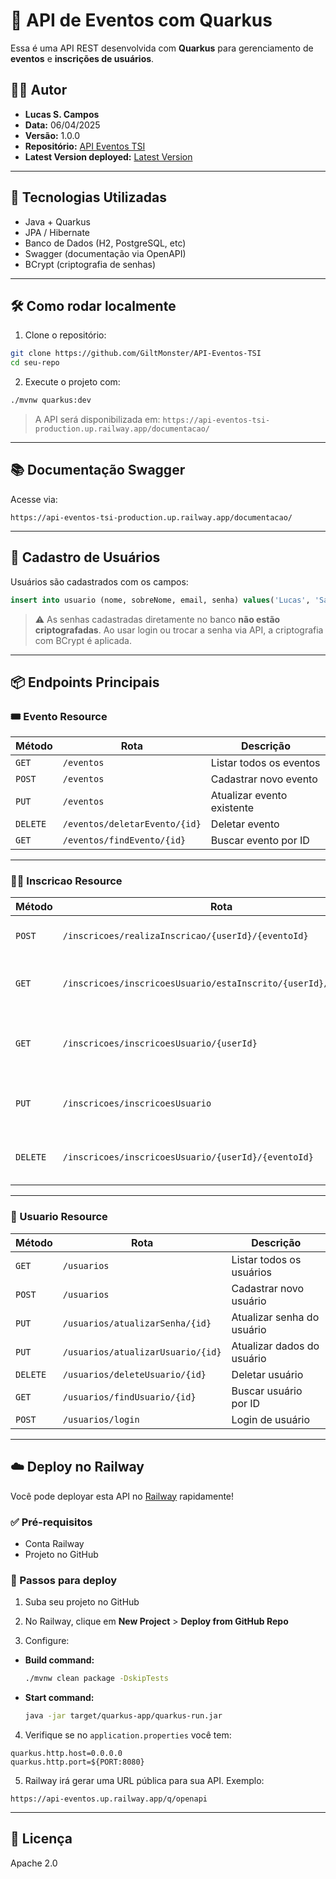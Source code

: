 # 📅 API de Eventos com Quarkus

Essa é uma API REST desenvolvida com **Quarkus** para gerenciamento de **eventos** e **inscrições de usuários**.

## 🧑‍💻 Autor

- **Lucas S. Campos**
- **Data:** 06/04/2025
- **Versão:** 1.0.0
- **Repositório:** [API Eventos TSI](https://github.com/seu-usuario/seu-repo)
- **Latest Version deployed:** [Latest Version](https://api-eventos-tsi-production.up.railway.app/documentacao/)

---

## 🚀 Tecnologias Utilizadas

- Java + Quarkus
- JPA / Hibernate
- Banco de Dados (H2, PostgreSQL, etc)
- Swagger (documentação via OpenAPI)
- BCrypt (criptografia de senhas)

---

## 🛠️ Como rodar localmente

1. Clone o repositório:

```bash
git clone https://github.com/GiltMonster/API-Eventos-TSI
cd seu-repo
```

2. Execute o projeto com:

```bash
./mvnw quarkus:dev
```

> A API será disponibilizada em: `https://api-eventos-tsi-production.up.railway.app/documentacao/`

---

## 📚 Documentação Swagger

Acesse via:

```
https://api-eventos-tsi-production.up.railway.app/documentacao/
```

---

## 🔐 Cadastro de Usuários

Usuários são cadastrados com os campos:

```sql
insert into usuario (nome, sobreNome, email, senha) values('Lucas', 'Santos', 'lucas@gmail.com', '123456');
```

> ⚠️ As senhas cadastradas diretamente no banco **não estão criptografadas**. Ao usar login ou trocar a senha via API, a criptografia com BCrypt é aplicada.

---

## 📦 Endpoints Principais

### 🎟️ Evento Resource

| Método | Rota | Descrição |
|--------|------|-----------|
| `GET`  | `/eventos` | Listar todos os eventos |
| `POST` | `/eventos` | Cadastrar novo evento |
| `PUT`  | `/eventos` | Atualizar evento existente |
| `DELETE` | `/eventos/deletarEvento/{id}` | Deletar evento |
| `GET`  | `/eventos/findEvento/{id}` | Buscar evento por ID |

---

### 🙋‍♂️ Inscricao Resource

| Método | Rota | Descrição |
|--------|------|-----------|
| `POST` | `/inscricoes/realizaInscricao/{userId}/{eventoId}` | Inscrever usuário em evento |
| `GET`  | `/inscricoes/inscricoesUsuario/estaInscrito/{userId}/{eventoId}` | Verifica se usuário está inscrito |
| `GET`  | `/inscricoes/inscricoesUsuario/{userId}` | Lista todas as inscrições de um usuário |
| `PUT`  | `/inscricoes/inscricoesUsuario` | Atualiza inscrição de um usuário |
| `DELETE` | `/inscricoes/inscricoesUsuario/{userId}/{eventoId}` | Remove a inscrição de um usuário |

---

### 👤 Usuario Resource

| Método | Rota | Descrição |
|--------|------|-----------|
| `GET`  | `/usuarios` | Listar todos os usuários |
| `POST` | `/usuarios` | Cadastrar novo usuário |
| `PUT`  | `/usuarios/atualizarSenha/{id}` | Atualizar senha do usuário |
| `PUT`  | `/usuarios/atualizarUsuario/{id}` | Atualizar dados do usuário |
| `DELETE` | `/usuarios/deleteUsuario/{id}` | Deletar usuário |
| `GET`  | `/usuarios/findUsuario/{id}` | Buscar usuário por ID |
| `POST` | `/usuarios/login` | Login de usuário |

---

## ☁️ Deploy no Railway

Você pode deployar esta API no [Railway](https://railway.app/) rapidamente!

### ✅ Pré-requisitos

- Conta Railway
- Projeto no GitHub

### 🚀 Passos para deploy

1. Suba seu projeto no GitHub

2. No Railway, clique em **New Project** > **Deploy from GitHub Repo**

3. Configure:

- **Build command:**
  ```bash
  ./mvnw clean package -DskipTests
  ```

- **Start command:**
  ```bash
  java -jar target/quarkus-app/quarkus-run.jar
  ```

4. Verifique se no `application.properties` você tem:

```properties
quarkus.http.host=0.0.0.0
quarkus.http.port=${PORT:8080}
```

5. Railway irá gerar uma URL pública para sua API. Exemplo:

```
https://api-eventos.up.railway.app/q/openapi
```

---

## 📄 Licença

Apache 2.0

